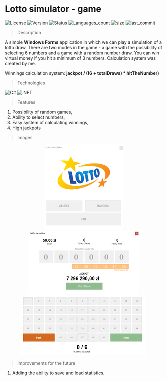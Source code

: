# Lotto simulator - game

![License](https://img.shields.io/github/license/LosKamilos91/simulator-lotto?style=flat-square)
![Version](https://img.shields.io/badge/Version-1.0.0-yellow?style=flat-square)
![Status](https://img.shields.io/badge/Status-Completed-brightgreen?style=flat-square)
![Languages_count](https://img.shields.io/github/languages/count/LosKamilos91/simulator-lotto?style=flat-square)
![size](https://img.shields.io/github/repo-size/LosKamilos91/simulator-lotto?style=flat-square)
![last_commit](https://img.shields.io/github/last-commit/LosKamilos91/simulator-lotto?color=%23ff6500&style=flat-square)

> Description

A simple **Windows Forms** application in which we can play a simulation of a lotto draw. There are two modes in the game - a game with the possibility of selecting 6 numbers and a game with a random number draw. You can win virtual money if you hit a minimum of 3 numbers. Calculation system was created by me. 

Winnings calculation system: **jackpot / ((6 + totalDraws) * hitTheNumber)**

> Technologies

![C#](https://img.shields.io/github/languages/top/LosKamilos91/simulator-lotto?color=%23239120&label=C%23&style=flat-square)
![.NET](https://img.shields.io/badge/.NET-6.0-%23512BD4?style=flat-square)

> Features

1. Possibility of random games,
2. Ability to select numbers,
3. Easy system of calculating winnings,
4. High jackpots

> Images

<p align="center">
<img width="250" src="https://github.com/LosKamilos91/simulator-lotto/blob/main/lotto/lotto/Images/Screenshot/menu.png"/>
<img width="350" src="https://github.com/LosKamilos91/simulator-lotto/blob/main/lotto/lotto/Images/Screenshot/screen_1.png"/>
<img width="400" src="https://github.com/LosKamilos91/simulator-lotto/blob/main/lotto/lotto/Images/Screenshot/screen_2.png"/>
</p>

> Improvements for the future
1. Adding the ability to save and load statistics.
